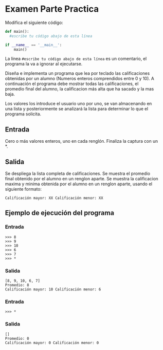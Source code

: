 # Examen Parte Practica

Modifica el siguiente código:

```python
def main():
  #escribe tu código abajo de esta línea

if __name__ == '__main__':
    main()
```

La línea `#escribe tu código abajo de esta línea` es un comentario, el programa la va a ignorar al ejecutarse.

Diseña e implementa un programa que lea por teclado las calificaciones obtenidas por un alumno (Numeros enteros comprendidos entre 0 y 10). A continuación el programa debe mostrar todas las calificaciones, el promedio final del alumno, la calificacion más alta que ha sacado y la mas baja.

Los valores los introduce el usuario uno por uno, se van almacenando en una lista y posteriormente se analizará la lista para determinar lo que el programa solicita.

## Entrada
Cero o más valores enteros, uno en cada renglón. Finaliza la captura con un *.

## Salida
Se despliega la lista completa de calificaciones.
Se muestra el promedio final obtenido por el alumno en un renglon aparte.
Se muestra la calificacion maxima y minima obtenida por el alumno en un renglon aparte, usando el siguiente formato:
```
Calificación mayor: XX Calificación menor: XX
```

## Ejemplo de ejecución del programa
### Entrada
```
>>> 8
>>> 9
>>> 10
>>> 6
>>> 7
>>> *
```
### Salida
```
[8, 9, 10, 6, 7]
Promedio: 8
Calificación mayor: 10 Calificación menor: 6
```
### Entrada
```
>>> *
```
### Salida
```
[]
Promedio: 0
Calificación mayor: 0 Calificación menor: 0
````
